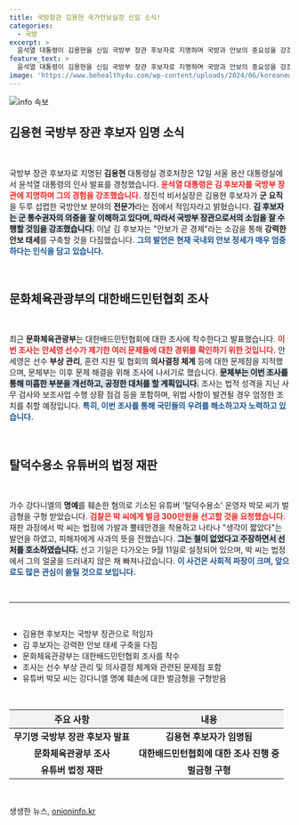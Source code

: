```yaml
---
title: 국방장관 김용현 국가안보실장 신임 소식!
categories:
  - 국방
excerpt: >
  윤석열 대통령이 김용현을 신임 국방부 장관 후보자로 지명하며 국방과 안보의 중요성을 강조했다. 김 후보자는 안보가 곧 경제라며 강력한 안보 태세 구축을 다짐했다.
feature_text: >
  윤석열 대통령이 김용현을 신임 국방부 장관 후보자로 지명하며 국방과 안보의 중요성을 강조했다. 김 후보자는 안보가 곧 경제라며 강력한 안보 태세 구축을 다짐했다.
image: 'https://www.behealthy4u.com/wp-content/uploads/2024/06/koreanews.jpg'
---
```


<p><img src="https://www.behealthy4u.com/wp-content/uploads/2024/06/koreanews.jpg" alt="info 속보" /></p>

<h2 data-ke-size="size26">김용현 국방부 장관 후보자 임명 소식</h2>

<p data-ke-size="size16">&nbsp;</p>

<p>국방부 장관 후보자로 지명된 <strong>김용현</strong> 대통령실 경호처장은 12일 서울 용산 대통령실에서 윤석열 대통령의 인사 발표를 경청했습니다. <b><span style="color: #ee2323;">윤석열 대통령은 김 후보자를 국방부 장관에 지명하며 그의 경험을 강조했습니다.</span></b> 정진석 비서실장은 김용현 후보자가 <strong>군 요직</strong>을 두루 섭렵한 국방안보 분야의 <strong>전문가</strong>라는 점에서 적임자라고 밝혔습니다. <b><span style="background-color: #21538527;">김 후보자는 군 통수권자의 의중을 잘 이해하고 있다며, 따라서 국방부 장관으로서의 소임을 잘 수행할 것임을 강조했습니다.</span></b> 이날 김 후보자는 "안보가 곧 경제"라는 소감을 통해 <strong>강력한 안보 태세</strong>를 구축할 것을 다짐했습니다. <b><span style="color: #1a5490;">그의 발언은 현재 국내외 안보 정세가 매우 엄중하다는 인식을 담고 있습니다.</span></b> </p>

<p data-ke-size="size16">&nbsp;</p>

<h2 data-ke-size="size26">문화체육관광부의 대한배드민턴협회 조사</h2>

<p data-ke-size="size16">&nbsp;</p>

<p>최근 <strong>문화체육관광부</strong>는 대한배드민턴협회에 대한 조사에 착수한다고 발표했습니다. <b><span style="color: #ee2323;">이번 조사는 안세영 선수가 제기한 여러 문제들에 대한 경위를 확인하기 위한 것입니다.</span></b> 안세영은 선수 <strong>부상 관리</strong>, 훈련 지원 및 협회의 <strong>의사결정 체계</strong> 등에 대한 문제점을 지적했으며, 문체부는 이후 문제 해결을 위해 조사에 나서기로 했습니다. <b><span style="background-color: #21538527;">문체부는 이번 조사를 통해 미흡한 부분을 개선하고, 공정한 대처를 할 계획입니다.</span></b> 조사는 법적 성격을 지닌 사무 검사와 보조사업 수행 상황 점검 등을 포함하며, 위법 사항이 발견될 경우 엄정한 조치를 취할 예정입니다. <b><span style="color: #1a5490;">특히, 이번 조사를 통해 국민들의 우려를 해소하고자 노력하고 있습니다.</span></b></p>

<p data-ke-size="size16">&nbsp;</p>

<h2 data-ke-size="size26">탈덕수용소 유튜버의 법정 재판</h2>

<p data-ke-size="size16">&nbsp;</p>

<p>가수 강다니엘의 <strong>명예</strong>를 훼손한 혐의로 기소된 유튜버 '탈덕수용소' 운영자 박모 씨가 벌금형을 구형 받았습니다. <b><span style="color: #ee2323;">검찰은 박 씨에게 벌금 300만원을 선고할 것을 요청했습니다.</span></b> 재판 과정에서 박 씨는 법정에 가발과 뿔테안경을 착용하고 나타나 "생각이 짧았다"는 발언을 하였고, 피해자에게 사과의 뜻을 전했습니다. <b><span style="background-color: #21538527;">그는 철이 없었다고 주장하면서 선처를 호소하였습니다.</span></b> 선고 기일은 다가오는 9월 11일로 설정되어 있으며, 박 씨는 법정에서 그의 얼굴을 드러내지 않은 채 빠져나갔습니다. <b><span style="color: #1a5490;">이 사건은 사회적 파장이 크며, 앞으로도 많은 관심이 쏠릴 것으로 보입니다.</span></b></p>

<p data-ke-size="size16">&nbsp;</p> 

<hr>

<p data-ke-size="size16">&nbsp;</p>

<ul>
  <li>김용현 후보자는 국방부 장관으로 적임자</li>
  <li>김 후보자는 강력한 안보 태세 구축을 다짐</li>
  <li>문화체육관광부는 대한배드민턴협회 조사를 착수</li>
  <li>조사는 선수 부상 관리 및 의사결정 체계와 관련된 문제점 포함</li>
  <li>유튜버 박모 씨는 강다니엘 명예 훼손에 대한 벌금형을 구형받음</li>
</ul>

<p data-ke-size="size16">&nbsp;</p>

<table style="border-collapse: collapse; width: 100%;">
  <thead>
    <tr>
      <th style="text-align: center; background-color: #f2f2f2;">주요 사항</th>
      <th style="text-align: center; background-color: #f2f2f2;">내용</th>
    </tr>
  </thead>
  <tbody>
    <tr>
      <td style="text-align: center; height: 17px;"><b>무기명 국방부 장관 후보자 발표</b></td>
      <td style="text-align: center; height: 17px;"><b>김용현 후보자가 임명됨</b></td>
    </tr>
    <tr>
      <td style="text-align: center; height: 17px;"><b>문화체육관광부 조사</b></td>
      <td style="text-align: center; height: 17px;"><b>대한배드민턴협회에 대한 조사 진행 중</b></td>
    </tr>
    <tr>
      <td style="text-align: center; height: 17px;"><b>유튜버 법정 재판</b></td>
      <td style="text-align: center; height: 17px;"><b>벌금형 구형</b></td>
    </tr>
  </tbody>
</table>

<p data-ke-size="size16">&nbsp;</p>
생생한 뉴스, <a href="https://onioninfo.kr" rel="dofollow">onioninfo.kr</a>


